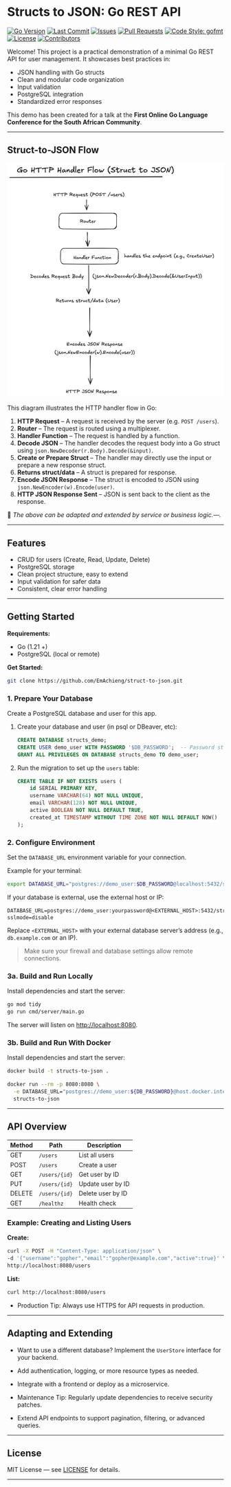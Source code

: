 # Structs to JSON: Go REST API
[![Go Version](https://img.shields.io/github/go-mod/go-version/EmAchieng/struct-to-json)](https://golang.org/doc/go1.24)
[![Last Commit](https://img.shields.io/github/last-commit/EmAchieng/struct-to-json)](https://github.com/EmAchieng/struct-to-json/commits)
[![Issues](https://img.shields.io/github/issues/EmAchieng/struct-to-json)](https://github.com/EmAchieng/struct-to-json/issues)
[![Pull Requests](https://img.shields.io/github/issues-pr/EmAchieng/struct-to-json)](https://github.com/EmAchieng/struct-to-json/pulls)
[![Code Style: gofmt](https://img.shields.io/badge/code%20style-gofmt-brightgreen.svg)](https://golang.org/doc/go1.21#go-fmt)
[![License](https://img.shields.io/github/license/EmAchieng/struct-to-json)](./LICENSE)
[![Contributors](https://img.shields.io/github/contributors/EmAchieng/struct-to-json)](https://github.com/EmAchieng/struct-to-json/graphs/contributors)

Welcome! This project is a practical demonstration of a minimal Go REST API for user management. It showcases best practices in:

- JSON handling with Go structs  
- Clean and modular code organization  
- Input validation  
- PostgreSQL integration  
- Standardized error responses  

This demo has been created for a talk at the **First Online Go Language Conference for the South African Community**.

---

## Struct-to-JSON Flow

![Struct-to-JSON Flow Diagram](Struct-to-JSON.png)

This diagram illustrates the HTTP handler flow in Go:

1. **HTTP Request** – A request is received by the server (e.g. `POST /users`).
2. **Router** – The request is routed using a multiplexer.
3. **Handler Function** – The request is handled by a function.
4. **Decode JSON** – The handler decodes the request body into a Go struct using `json.NewDecoder(r.Body).Decode(&input)`.
5. **Create or Prepare Struct** – The handler may directly use the input or prepare a new response struct.
6. **Returns struct/data** – A struct is prepared for response.
7. **Encode JSON Response** – The struct is encoded to JSON using `json.NewEncoder(w).Encode(user)`.
8. **HTTP JSON Response Sent** – JSON is sent back to the client as the response.

📌  _The above can be adapted and extended by service or business logic.—._


---

## Features

- CRUD for users (Create, Read, Update, Delete)
- PostgreSQL storage 
- Clean project structure, easy to extend
- Input validation for safer data
- Consistent, clear error handling
---

## Getting Started

**Requirements:**  
- Go (1.21 +)
- PostgreSQL (local or remote)

**Get Started:** 
```sh
git clone https://github.com/EmAchieng/struct-to-json.git
```
### 1. Prepare Your Database

Create a PostgreSQL database and user for this app.  

1. Create your database and user (in psql or DBeaver, etc):
    ```sql
    CREATE DATABASE structs_demo;
    CREATE USER demo_user WITH PASSWORD '$DB_PASSWORD';  -- Password stored securely elsewhere
    GRANT ALL PRIVILEGES ON DATABASE structs_demo TO demo_user;
    ```

2. Run the migration to set up the `users` table:
    ```sql
    CREATE TABLE IF NOT EXISTS users (
        id SERIAL PRIMARY KEY,
        username VARCHAR(64) NOT NULL UNIQUE,
        email VARCHAR(128) NOT NULL UNIQUE,
        active BOOLEAN NOT NULL DEFAULT TRUE,
        created_at TIMESTAMP WITHOUT TIME ZONE NOT NULL DEFAULT NOW()
    );
    ```

### 2. Configure Environment

Set the `DATABASE_URL` environment variable for your connection.  

Example for your terminal:
```sh
export DATABASE_URL="postgres://demo_user:$DB_PASSWORD@localhost:5432/structs_demo?sslmode=disable"
```
If your database is external, use the external host or IP:

```
DATABASE_URL=postgres://demo_user:yourpassword@<EXTERNAL_HOST>:5432/structs_demo?sslmode=disable
```

Replace `<EXTERNAL_HOST>` with your external database server’s address (e.g., `db.example.com` or an IP).

> Make sure your firewall and database settings allow remote connections.

### 3a. Build and Run Locally

Install dependencies and start the server:
```sh
go mod tidy
go run cmd/server/main.go
```
The server will listen on [http://localhost:8080](http://localhost:8080).

### 3b. Build and Run With Docker

Install dependencies and start the server:
```sh
docker build -t structs-to-json .
```

```sh
docker run --rm -p 8080:8080 \
  -e DATABASE_URL="postgres://demo_user:${DB_PASSWORD}@host.docker.internal:5432/structs_demo?sslmode=disable" \
  structs-to-json
```
---

## API Overview

| Method | Path           | Description           |
|--------|----------------|----------------------|
| GET    | `/users`       | List all users       |
| POST   | `/users`       | Create a user        |
| GET    | `/users/{id}`  | Get user by ID       |
| PUT    | `/users/{id}`  | Update user by ID    |
| DELETE | `/users/{id}`  | Delete user by ID    |
| GET    | `/healthz`     | Health check         |

### Example: Creating and Listing Users

**Create:**
```sh
curl -X POST -H "Content-Type: application/json" \
-d '{"username":"gopher","email":"gopher@example.com","active":true}' \
http://localhost:8080/users
```

**List:**
```sh
curl http://localhost:8080/users
```

- Production Tip: Always use HTTPS for API requests in production.
---

## Adapting and Extending

- Want to use a different database? Implement the `UserStore` interface for your backend.
- Add authentication, logging, or more resource types as needed.
- Integrate with a frontend or deploy as a microservice.

- Maintenance Tip: Regularly update dependencies to receive security patches.
- Extend API endpoints to support pagination, filtering, or advanced queries.
---

## License

MIT License — see [LICENSE](LICENSE) for details.

---